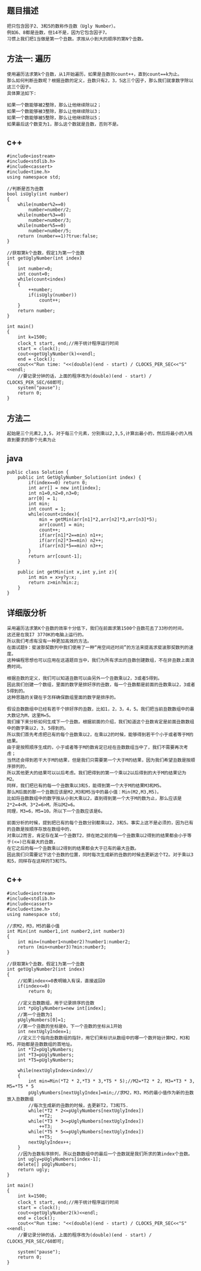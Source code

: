 ## 题目描述

    把只包含因子2、3和5的数称作丑数（Ugly Number）。
    例如6、8都是丑数，但14不是，因为它包含因子7。 
    习惯上我们把1当做是第一个丑数。求按从小到大的顺序的第N个丑数。
    
## 方法一: 遍历

    使用遍历法求第k个丑数，从1开始遍历，如果是丑数则count++，直到count==k为止。
    那么如何判断丑数呢？根据丑数的定义，丑数只有2，3，5这三个因子，那么我们就拿数字除以这三个因子。
    具体算法如下:
    
    如果一个数能够被2整除，那么让他继续除以2；
    如果一个数能够被3整除，那么让他继续除以3；
    如果一个数能够被5整除，那么让他继续除以5；
    如果最后这个数变为1，那么这个数就是丑数，否则不是。

## c++
    #include<iostream>
    #include<stdlib.h>
    #include<cassert>
    #include<time.h>
    using namespace std;
    
    //判断是否为丑数
    bool isUgly(int number)
    {
        while(number%2==0)
            number=number/2;
        while(number%3==0)
            number=number/3;
        while(number%5==0)
            number=number/5;
        return (number==1)?true:false;
    }
    
    //获取第k个丑数，假定1为第一个丑数
    int getUglyNumber(int index)
    {
        int number=0;
        int count=0;
        while(count<index)
        {
            ++number;
            if(isUgly(number))
                count++;
        }
        return number;
    }
    
    int main()
    {
        int k=1500;
        clock_t start, end;//用于统计程序运行时间
        start = clock();
        cout<<getUglyNumber(k)<<endl;
        end = clock();
        cout<<"Run time: "<<(double)(end - start) / CLOCKS_PER_SEC<<"S"<<endl;
        //要记录分钟的话，上面的程序改为(double)(end - start) / CLOCKS_PER_SEC/60即可;
        system("pause");
        return 0;
    }

## 方法二

    起始是三个元素2,3,5，对于每三个元素，分别乘以2,3,5,计算出最小的，然后将最小的入栈
    直到要求的那个元素为止
    
## java

    public class Solution {  
        public int GetUglyNumber_Solution(int index) {  
            if(index==0) return 0;  
            int arr[] = new int[index];  
            int n1=0,n2=0,n3=0;  
            arr[0] = 1;  
            int min;  
            int count = 1;  
            while(count<index){  
                min = getMin(arr[n1]*2,arr[n2]*3,arr[n3]*5);  
                arr[count] = min;             
                count++;              
                if(arr[n1]*2==min) n1++;  
                if(arr[n2]*3==min) n2++;  
                if(arr[n3]*5==min) n3++;  
            }  
            return arr[count-1];  
        }  
          
        public int getMin(int x,int y,int z){  
            int min = x>y?y:x;  
            return z>min?min:z;  
        }  
    }  
    
## 详细版分析
    
    采用遍历法求第K个丑数的效率十分低下，我们在前面求第1500个丑数花去了33秒的时间，
    这还是在我I7 3770K的电脑上运行的。
    所以我们考虑有没有一种更加高效的方法。
    在面试题9：斐波那契数列中我们使用了一种“用空间还时间”的方法来提高求斐波那契数列的速度。
    这种编程思想也可以应用在这道题目当中，我们为所有求出的丑数创建数组，不在非丑数上面浪费时间。
    
    根据丑数的定义，我们可以知道丑数可以由另外一个丑数乘以2，3或者5得到。
    因此我们创建一个数组，里面的数字是排好序的丑数，每一个丑数都是前面的丑数乘以2，3或者5得到的。
    这种思路的关键在于怎样确保数组里面的数字是排序的。
    
    假设丑数数组中已经有若干个排好序的丑数，比如1，2，3，4，5。我们把当前丑数数组中的最大数记为M，这里M=5。
    我们接下来分析如何生成下一个丑数。根据前面的介绍，我们知道这个丑数肯定是前面丑数数组中的数字乘以2，3，5得到的。
    所以我们首先考虑把已有的每个丑数乘以2，在乘以2的时候，能够得到若干个小于或者等于M的结果。
    由于是按照顺序生成的，小于或者等于M的数肯定已经在丑数数组当中了，我们不需要再次考虑；
    当然还会得到若干大于M的结果，但是我们只需要第一个大于M的结果，因为我们希望丑数是按顺序排列的，
    所以其他更大的结果可以以后考虑。我们把得到的第一个乘以2以后得到的大于M的结果记为M2。
    同样，我们把已有的每一个丑数乘以3和5，能得到第一个大于M的结果M3和M5。
    那么M后面的那一个丑数应该是M2,M3和M5当中的最小值：Min(M2,M3,M5)。
    比如将丑数数组中的数字按从小到大乘以2，直到得到第一个大于M的数为止，那么应该是2*2=4<M，3*2=6>M，所以M2=6。
    同理，M3=6，M5=10。所以下一个丑数应该是6。
    
    前面分析的时候，提到把已有的每个丑数分别都乘以2，3和5。事实上这不是必须的，因为已有的丑数是按顺序存放在数组中的，
    对乘以2而言，肯定存在某一个丑数T2，排在她之前的每一个丑数乘以2得到的结果都会小于等于(<=)已有最大的丑数，
    在它之后的每一个丑数乘以2得到的结果都会大于已有的最大丑数。
    因此我们只需要记下这个丑数的位置，同时每次生成新的丑数的时候去更新这个T2。对于乘以3和5，同样存在这样的T3和T5。
    
## c++

    #include<iostream>
    #include<stdlib.h>
    #include<cassert>
    #include<time.h>
    using namespace std;
    
    //求M2，M3，M5的最小值
    int Min(int number1,int number2,int number3)
    {
        int min=(number1<number2)?number1:number2;
        return (min<number3)?min:number3;
    }
    
    //获取第k个丑数，假定1为第一个丑数
    int getUglyNumber2(int index)
    {
        //如果index<=0表明输入有误，直接返回0
        if(index<=0)
            return 0;
    
        //定义丑数数组，用于记录排序的丑数
        int *pUglyNumbers=new int[index];
        //第一个丑数为1
        pUglyNumbers[0]=1;
        //第一个丑数的坐标是0，下一个丑数的坐标从1开始
        int nextUglyIndex=1;
        //定义三个指向丑数数组的指针，用它们来标识从数组中的哪一个数开始计算M2，M3和M5，开始都是丑数数组的首地址。
        int *T2=pUglyNumbers;
        int *T3=pUglyNumbers;
        int *T5=pUglyNumbers;
    
        while(nextUglyIndex<index)//
        {
            int min=Min(*T2 * 2,*T3 * 3,*T5 * 5);//M2=*T2 * 2, M3=*T3 * 3, M5=*T5 * 5
            pUglyNumbers[nextUglyIndex]=min;//求M2，M3，M5的最小值作为新的丑数放入丑数数组
            //每次生成新的丑数的时候，去更新T2，T3和T5.
            while(*T2 * 2<=pUglyNumbers[nextUglyIndex])
                ++T2;
            while(*T3 * 3<=pUglyNumbers[nextUglyIndex])
                ++T3;
            while(*T5 * 5<=pUglyNumbers[nextUglyIndex])
                ++T5;
            nextUglyIndex++;
        }
        //因为丑数有序排列，所以丑数数组中的最后一个丑数就是我们所求的第index个丑数。
        int ugly=pUglyNumbers[index-1];
        delete[] pUglyNumbers;
        return ugly;
    }
    
    int main()
    {
        int k=1500;
        clock_t start, end;//用于统计程序运行时间
        start = clock();
        cout<<getUglyNumber2(k)<<endl;
        end = clock();
        cout<<"Run time: "<<(double)(end - start) / CLOCKS_PER_SEC<<"S"<<endl;
        //要记录分钟的话，上面的程序改为(double)(end - start) / CLOCKS_PER_SEC/60即可;
    
        system("pause");
        return 0;
    }